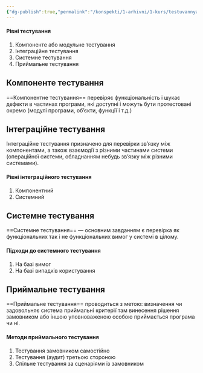 ```yaml
---
{"dg-publish":true,"permalink":"/konspekti/1-arhivni/1-kurs/testuvannya-pz/5-rivni-testuvannya/"}
---
```




#### Рівні тестування
1. Компоненте або модульне тестування
2. Інтеграційне тестування
3. Системне тестування
4. Приймальне тестування

## Компоненте тестування
==Компонентне тестування== перевіряє функціональність і шукає дефекти в частинах програми, які доступні і можуть бути протестовані окремо (модулі програми, об’єкти, функції і т.д.)

## Інтеграційне тестування
Інтеграційне тестування призначено для перевірки зв’язку між компонентами, а також взаємодії з різними частинами системи (операційної системи, обладнанням небудь зв’язку між різними системами).

#### Рівні інтеграційного тестування
1. Компонентний
2. Системний

## Системне тестування
==Системне тестування== — основним завданням є перевірка як функціональних так і не функціональних вимог у системі в цілому.

#### Підходи до системного тестування
1. На базі вимог
2. На базі випадків користування

## Приймальне тестування
==Приймальне тестування== проводиться з метою: визначення чи задовольняє система приймальні критерії там винесення рішення замовником або іншою уповноваженою особою приймається програма чи ні.

#### Методи приймального тестування
1. Тестування замовником самостійно
2. Тестування (аудит) третьою стороною
3. Спільне тестування за сценаріями із замовником